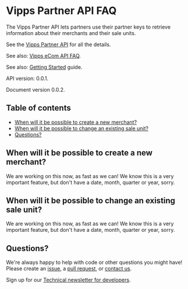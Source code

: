 # Vipps Partner API FAQ

The Vipps Partner API lets partners use their partner keys to retrieve information
about their merchants and their sale units.

See the
[Vipps Partner API](vipps-partner-api.md)
for all the details.

See also:
[Vipps eCom API FAQ](https://github.com/vippsas/vipps-ecom-api/blob/master/vipps-ecom-api-faq.md).

See also:
[Getting Started](https://github.com/vippsas/vipps-developers/blob/master/vipps-getting-started.md)
guide.

API version: 0.0.1.

Document version 0.0.2.

## Table of contents

* [When will it be possible to create a new merchant?](#when-will-it-be-possible-to-create-a-new-merchant)
* [When will it be possible to change an existing sale unit?](#when-will-it-be-possible-to-change-an-existing-sale-unit)
* [Questions?](#questions)

## When will it be possible to create a new merchant?

We are working on this now, as fast as we can!
We know this is a very important feature, but don't have a date, month, quarter or year, sorry.

## When will it be possible to change an existing sale unit?

We are working on this now, as fast as we can!
We know this is a very important feature, but don't have a date, month, quarter or year, sorry.

## Questions?

We're always happy to help with code or other questions you might have!
Please create an [issue](https://github.com/vippsas/vipps-api-api/issues),
a [pull request](https://github.com/vippsas/vipps-part-api/pulls),
or [contact us](https://github.com/vippsas/vipps-developers/blob/master/contact.md).

Sign up for our [Technical newsletter for developers](https://github.com/vippsas/vipps-developers/tree/master/newsletters).
